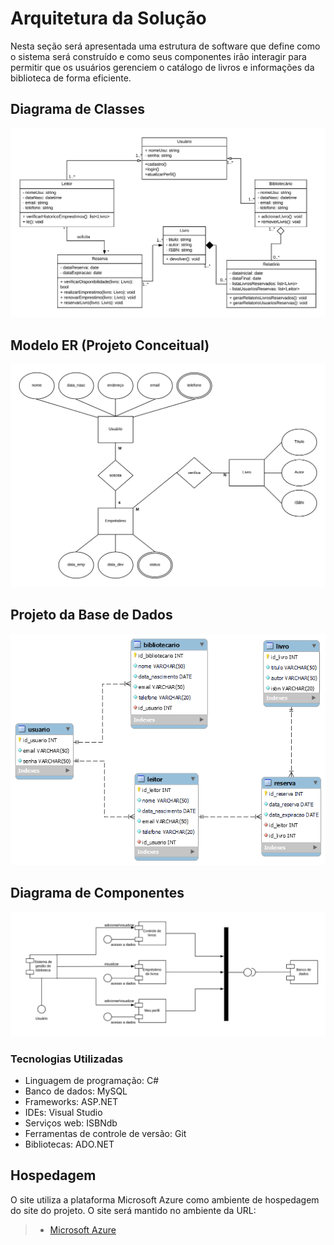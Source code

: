 # Arquitetura da Solução

Nesta seção será apresentada uma estrutura de software que define como o sistema será construído e como seus componentes irão interagir para permitir que os usuários gerenciem o catálogo de livros e informações da biblioteca de forma eficiente.

## Diagrama de Classes
![Diagrama de Classe](/docs/img/Diagrama%20de%20Classe.png)

## Modelo ER (Projeto Conceitual)

![Diagrama Modelo ER](/docs/img/Diagrama%20Modelo%20ER.png)

## Projeto da Base de Dados

![Diagrama Esquema Relacional](/docs/img/Esquema%20Relacional.png)

## Diagrama de Componentes
![Diagrama de Componentes](/docs/img/Diagrama%20de%20Componentes.png)

### Tecnologias Utilizadas
- Linguagem de programação: C#
- Banco de dados: MySQL
- Frameworks: ASP.NET
- IDEs: Visual Studio
- Serviços web: ISBNdb
- Ferramentas de controle de versão: Git
- Bibliotecas: ADO.NET

## Hospedagem
O site utiliza a plataforma Microsoft Azure como ambiente de hospedagem do site do projeto. O
site será mantido no ambiente da URL: 

> - [Microsoft Azure](https://azure.microsoft.com/pt-br/)